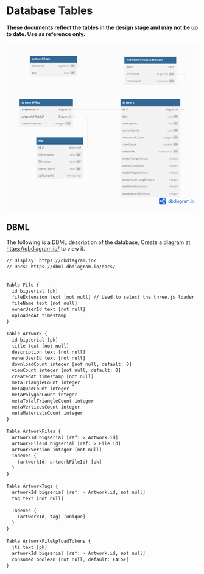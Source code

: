 # Database Tables

**These documents reflect the tables in the design stage and may not be up to date. Use as reference only.**

![Image](./tables.png)

## DBML

The following is a DBML description of the database, Create a diagram at https://dbdiagram.io/ to view it. 

```
// Display: https://dbdiagram.io/
// Docs: https://dbml.dbdiagram.io/docs/


Table File {
  id bigserial [pk]
  fileExtension text [not null] // Used to select the three.js loader
  fileName text [not null]
  ownerUserId text [not null]
  uploadedAt timestamp
}

Table Artwork {
  id bigserial [pk]
  title text [not null]
  description text [not null]
  ownerUserId text [not null]
  downloadCount integer [not null, default: 0]
  viewCount integer [not null, default: 0]
  createdAt timestamp [not null]
  metaTriangleCount integer
  metaQuadCount integer
  metaPolygonCount integer
  metaTotalTriangleCount integer
  metaVerticesCount integer
  metaMaterialsCount integer
}

Table ArtworkFiles {
  artworkId bigserial [ref: > Artwork.id]
  artworkFileId bigserial [ref: > File.id]
  artworkVersion integer [not null]
  indexes {
    (artworkId, artworkFileId) [pk]
  }
}

Table ArtworkTags {
  artworkId bigserial [ref: > Artwork.id, not null]
  tag text [not null]

  Indexes {
    (artworkId, tag) [unique]
  }
}

Table ArtworkFileUploadTokens {
  jti text [pk]
  artworkId bigserial [ref: > Artwork.id, not null]
  consumed boolean [not null, default: FALSE]
}
```
